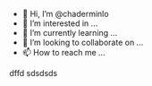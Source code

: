 - 👋 Hi, I’m @chaderminlo
- 👀 I’m interested in ...
- 🌱 I’m currently learning ...
- 💞️ I’m looking to collaborate on ...
- 📫 How to reach me ...

<!---
chaderminlo/chaderminlo is a ✨ special ✨ repository because its `README.md` (this file) appears on your GitHub profile.
You can click the Preview link to take a look at your changes.
--->
dffd
sdsdsds
